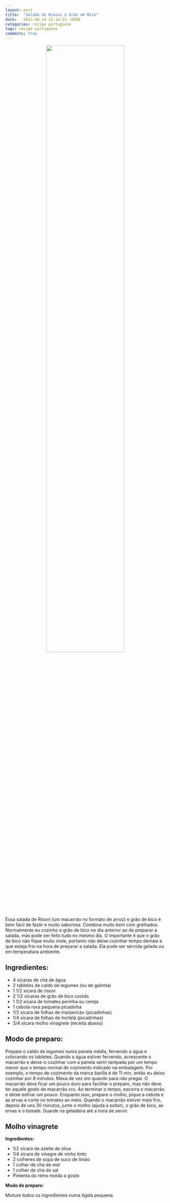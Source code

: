 ```yaml
---
layout: post
title:  "Salada de Risoni e Grão de Bico"
date:   2012-08-14 22:14:22 -0300
categories: recipe portuguese
tags: recipe portuguese
comments: true
---
```


<center><img src="/blog/images/risoni.jpg" style="width: 70%;" /></center>

Essa salada de Risoni (um macarrão no formato de arroz) e grão de bico é bem fácil de fazer e muito saborosa. Combina muito bem com grelhados. Normalmente eu cozinho o grão de bico no dia anterior ao de preparar a salada, mas pode ser feito tudo no mesmo dia. O importante é que o grão de bico não fique muito mole, portanto não deixe cozinhar tempo demais e que esteja frio na hora de preparar a salada. Ela pode ser servida gelada ou em temperatura ambiente.


## Ingredientes:
* 4 xícaras de chá de água
* 2 tabletes de caldo de legumes (ou de galinha)
* 1 1/2 xícara de risoni
* 2 1/2 xícaras de grão de bico cozido
* 1 1/2 xícara de tomates perinha ou cereja
* 1 cebola roxa pequena picadinha
* 1/2 xícara de folhas de manjericão (picadinhas)
* 1/4 xícara de folhas de hortelã (picadinhas)
* 3/4 xícara molho vinagrete (receita abaixo)

## Modo de preparo:
Prepare o caldo de legumes numa panela média, fervendo a água e colocando os tabletes. Quando a água estiver fervendo, acrescente o macarrão e deixe-o cozinhar com a panela semi-tampada por um tempo menor que o tempo normal de cozimento indicado na embalagem. Por exemplo, o tempo de cozimento da marca barilla é de 11 min, então eu deixo cozinhar por 8 minutos. Mexa de vez em quando para não pregar. O macarrão deve ficar um pouco duro para facilitar o preparo, mas não deve ter aquele gosto de macarrão cru. Ao terminar o tempo, escorra o macarrão e deixe esfriar um pouco. Enquanto isso, prepare o molho, pique a cebola e as ervas e corte os tomates ao meio. Quando o macarrão estiver mais frio, depois de uns 30 minutos, junte o molho (ajuda a soltar), o grão de bico, as ervas e o tomate. Guarde na geladeira até a hora de servir.

## Molho vinagrete

**Ingredientes:**

* 1/2 xícara de azeite de oliva
* 1/4 xícara de vinagre de vinho tinto
* 2 colheres de sopa de suco de limão
* 1 colher de chá de mel
* 1 colher de chá de sal
* Pimenta do reino moída a gosto

**Modo de preparo:**

Misture todos os ingredientes numa tigela pequena.